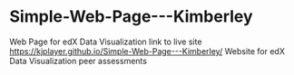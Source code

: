 # Simple-Web-Page---Kimberley
Web Page for edX Data Visualization 
link to live site https://kjplayer.github.io/Simple-Web-Page---Kimberley/
Website for edX Data Visualization peer assessments


